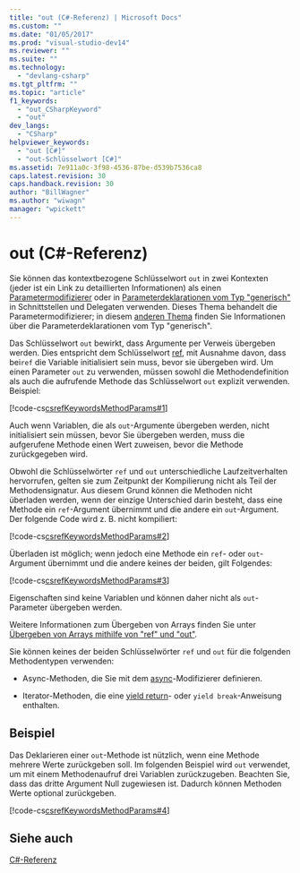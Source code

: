 ```yaml
---
title: "out (C#-Referenz) | Microsoft Docs"
ms.custom: ""
ms.date: "01/05/2017"
ms.prod: "visual-studio-dev14"
ms.reviewer: ""
ms.suite: ""
ms.technology: 
  - "devlang-csharp"
ms.tgt_pltfrm: ""
ms.topic: "article"
f1_keywords: 
  - "out_CSharpKeyword"
  - "out"
dev_langs: 
  - "CSharp"
helpviewer_keywords: 
  - "out [C#]"
  - "out-Schlüsselwort [C#]"
ms.assetid: 7e911a0c-3f98-4536-87be-d539b7536ca8
caps.latest.revision: 30
caps.handback.revision: 30
author: "BillWagner"
ms.author: "wiwagn"
manager: "wpickett"
---
```

# out (C#-Referenz)
Sie können das kontextbezogene Schlüsselwort `out` in zwei Kontexten \(jeder ist ein Link zu detaillierten Informationen\) als einen [Parametermodifizierer](../../../csharp/language-reference/keywords/out-parameter-modifier.md) oder in [Parameterdeklarationen vom Typ "generisch"](../../../csharp/language-reference/keywords/out-generic-modifier.md) in Schnittstellen und Delegaten verwenden.  Dieses Thema behandelt die Parametermodifizierer; in diesem [anderen Thema](../../../csharp/language-reference/keywords/out-generic-modifier.md) finden Sie Informationen über die Parameterdeklarationen vom Typ "generisch".  
  
 Das Schlüsselwort `out` bewirkt, dass Argumente per Verweis übergeben werden.  Dies entspricht dem Schlüsselwort [ref](../../../csharp/language-reference/keywords/ref.md), mit Ausnahme davon, dass bei`ref` die Variable initialisiert sein muss, bevor sie übergeben wird.  Um einen Parameter `out` zu verwenden, müssen sowohl die Methodendefinition als auch die aufrufende Methode das Schlüsselwort `out` explizit verwenden.  Beispiel:  
  
 [!code-cs[csrefKeywordsMethodParams#1](../../../csharp/language-reference/keywords/codesnippet/CSharp/out_1.cs)]  
  
 Auch wenn Variablen, die als `out`\-Argumente übergeben werden, nicht initialisiert sein müssen, bevor Sie übergeben werden, muss die aufgerufene Methode einen Wert zuweisen, bevor die Methode zurückgegeben wird.  
  
 Obwohl die Schlüsselwörter `ref` und `out` unterschiedliche Laufzeitverhalten hervorrufen, gelten sie zum Zeitpunkt der Kompilierung nicht als Teil der Methodensignatur.  Aus diesem Grund können die Methoden nicht überladen werden, wenn der einzige Unterschied darin besteht, dass eine Methode ein `ref`\-Argument übernimmt und die andere ein `out`\-Argument.  Der folgende Code wird z. B. nicht kompiliert:  
  
 [!code-cs[csrefKeywordsMethodParams#2](../../../csharp/language-reference/keywords/codesnippet/CSharp/out_2.cs)]  
  
 Überladen ist möglich; wenn jedoch eine Methode ein `ref`\- oder `out`\-Argument übernimmt und die andere keines der beiden, gilt Folgendes:  
  
 [!code-cs[csrefKeywordsMethodParams#3](../../../csharp/language-reference/keywords/codesnippet/CSharp/out_3.cs)]  
  
 Eigenschaften sind keine Variablen und können daher nicht als `out`\-Parameter übergeben werden.  
  
 Weitere Informationen zum Übergeben von Arrays finden Sie unter [Übergeben von Arrays mithilfe von "ref" und "out"](../../../csharp/programming-guide/arrays/passing-arrays-using-ref-and-out.md).  
  
 Sie können keines der beiden Schlüsselwörter `ref` und `out` für die folgenden Methodentypen verwenden:  
  
-   Async\-Methoden, die Sie mit dem [async](../../../csharp/language-reference/keywords/async.md)\-Modifizierer definieren.  
  
-   Iterator\-Methoden, die eine [yield return](../../../csharp/language-reference/keywords/yield.md)\- oder `yield break`\-Anweisung enthalten.  
  
## Beispiel  
 Das Deklarieren einer `out`\-Methode ist nützlich, wenn eine Methode mehrere Werte zurückgeben soll.  Im folgenden Beispiel wird `out` verwendet, um mit einem Methodenaufruf drei Variablen zurückzugeben.  Beachten Sie, dass das dritte Argument Null zugewiesen ist.  Dadurch können Methoden Werte optional zurückgeben.  
  
 [!code-cs[csrefKeywordsMethodParams#4](../../../csharp/language-reference/keywords/codesnippet/CSharp/out_4.cs)]  
  
## Siehe auch  
 [C\#\-Referenz](../../../csharp/language-reference/index.md)